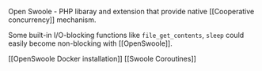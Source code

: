 Open Swoole - PHP libaray and extension that provide native [[Cooperative concurrency]] mechanism. 

Some built-in I/O-blocking functions like `file_get_contents`,  `sleep` could easily become non-blocking with [[OpenSwoole]].

[[OpenSwoole Docker installation]]
[[Swoole Coroutines]]

